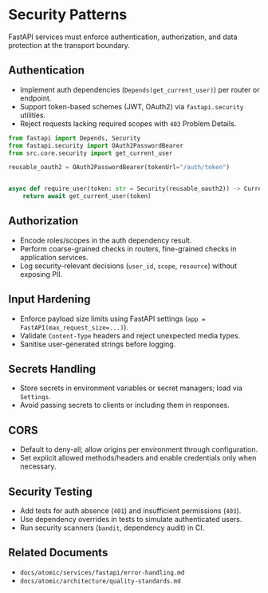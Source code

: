 # Security Patterns

FastAPI services must enforce authentication, authorization, and data protection at the transport boundary.

## Authentication

- Implement auth dependencies (`Depends(get_current_user)`) per router or endpoint.
- Support token-based schemes (JWT, OAuth2) via `fastapi.security` utilities.
- Reject requests lacking required scopes with `403` Problem Details.

```python
from fastapi import Depends, Security
from fastapi.security import OAuth2PasswordBearer
from src.core.security import get_current_user

reusable_oauth2 = OAuth2PasswordBearer(tokenUrl="/auth/token")


async def require_user(token: str = Security(reusable_oauth2)) -> CurrentUser:
    return await get_current_user(token)
```

## Authorization

- Encode roles/scopes in the auth dependency result.
- Perform coarse-grained checks in routers, fine-grained checks in application services.
- Log security-relevant decisions (`user_id`, `scope`, `resource`) without exposing PII.

## Input Hardening

- Enforce payload size limits using FastAPI settings (`app = FastAPI(max_request_size=...)`).
- Validate `Content-Type` headers and reject unexpected media types.
- Sanitise user-generated strings before logging.

## Secrets Handling

- Store secrets in environment variables or secret managers; load via `Settings`.
- Avoid passing secrets to clients or including them in responses.

## CORS

- Default to deny-all; allow origins per environment through configuration.
- Set explicit allowed methods/headers and enable credentials only when necessary.

## Security Testing

- Add tests for auth absence (`401`) and insufficient permissions (`403`).
- Use dependency overrides in tests to simulate authenticated users.
- Run security scanners (`bandit`, dependency audit) in CI.

## Related Documents

- `docs/atomic/services/fastapi/error-handling.md`
- `docs/atomic/architecture/quality-standards.md`
